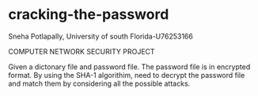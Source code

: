 # cracking-the-password
Sneha Potlapally,
University of south Florida-U76253166


COMPUTER NETWORK SECURITY PROJECT

Given a dictonary file and password file.
The password file is in encrypted format.
By using the SHA-1 algorithim, need to decrypt the password file and match them by considering all the possible attacks.
